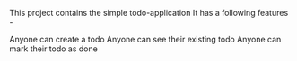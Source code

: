 
This project contains the simple todo-application
It has a following features - 

Anyone can create a todo
Anyone can see their existing todo
Anyone can mark their todo as done